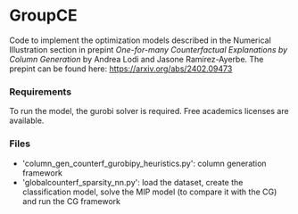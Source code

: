 # GroupCE

Code to implement the optimization models described in the Numerical Illustration section in prepint *One-for-many Counterfactual Explanations by Column Generation* by Andrea Lodi and Jasone Ramírez-Ayerbe. 
The prepint can be found here: https://arxiv.org/abs/2402.09473

### Requirements

To run the model, the gurobi solver is required. Free academics licenses are available. 


### Files

* 'column_gen_counterf_gurobipy_heuristics.py': column generation framework
* 'globalcounterf_sparsity_nn.py': load the dataset, create the classification model, solve the MIP model (to compare it with the CG) and run the CG framework
